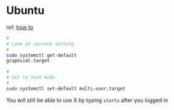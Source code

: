 # Ubuntu

ref: [how to](https://askubuntu.com/questions/16371/how-do-i-disable-x-at-boot-time-so-that-the-system-boots-in-text-mode)

```sh
#
# Look at current setting
#
sudo systemctl get-default
graphical.target

#
# Set to text mode
#
sudo systemctl set-default multi-user.target

```

You will still be able to use X by typing `startx` after you logged in